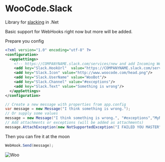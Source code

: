 WooCode.Slack
=============

Library for [slacking](https://slack.com/) in .Net

Basic support for WebHooks right now but more will be added.

Prepare you config
``` xml
<?xml version="1.0" encoding="utf-8" ?>
<configuration>
  <appSettings>
    <!-- https://COMPANYNAME.slack.com/services/new and add Incoming WebHooks thats where you'll find your URL -->
    <add key="Slack.HookUrl"  value="https://COMPANYNAME.slack.com/services/hooks/incoming-webhook?token=TOKEN"/>
    <add key="Slack.Icon" value="http://www.woocode.com/head.png"/>
    <add key="Slack.UserName" value="WooBot"/>
    <add key="Slack.Channel" value="#exceptions"/>
    <add key="Slack.Text" value="Something is wrong"/>
  </appSettings>
</configuration>
```


``` csharp
// Create a new message with properties from app.config
var message = new Message("I think something is wrong.");
// Or supply some values
message = new Message("I think something is wrong.", "#exceptions","MyName");
// Add attachments or exceptions (will be added as attachments)
message.AttachException(new NotSupportedException("I FAILED YOU MASTER",e));
```
Then you can fire it at the moon
``` csharp
WebHook.Send(message);
```


![Woo](http://i.imgur.com/HrusJom.png)
